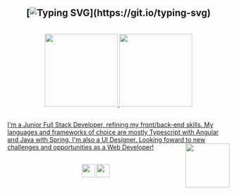<div align="center">
 
## [![Typing SVG](https://readme-typing-svg.demolab.com?font=Roboto+Mono&weight=600&pause=1000&color=7C99AD&width=435&lines=Hello+there%2C+I'm+Nico.)](https://git.io/typing-svg)
 
</div> 

<br>

<div align="center">
  <a href="https://github.com/jesternook">
  <img height="165em" src="https://github-readme-stats.vercel.app/api?username=jesternook&show_icons=true&theme=material-palenight&include_all_commits=true&count_private=true&hide_border=true"/>
  <img height="165em" src="https://github-readme-stats.vercel.app/api/top-langs/?username=jesternook&layout=compact&langs_count=7&theme=material-palenight&hide_border=true"/>
</div>

## 

<div>
  
I'm a Junior Full Stack Developer, refining my front/back-end skills. My languages and frameworks of choice are mostly Typescript with Angular and Java with Spring. I'm also a UI Designer. Looking foward to new challenges and opportunities as a Web Developer!
<img align="right" src="https://64.media.tumblr.com/4a88e801b92c03d3e02d9d195a313fac/tumblr_n25rd2RQc71s3bc1no3_250.gifv" width="100px" height="100px">  
 
</div>
 
 ##
 
 <div align="center">
  
 <a href="https://www.linkedin.com/in/nico-rocha" target="_blank"><img src="https://user-images.githubusercontent.com/99574248/200412935-5274f608-fa64-4e43-ab4a-f42da1ef12f5.png" width="30px" height="30px" target="_blank"></a>
  <a href="mailto:jesternook@gmail.com" target="_blank"><img src="https://user-images.githubusercontent.com/99574248/200413036-d76e16de-bd61-47a8-928c-f8d93ecf7b39.png" width="30px" height="30px" target="_blank"></a> 

 </div>
